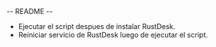  -- README --
 * Ejecutar el script despues de instalar RustDesk.
 * Reiniciar servicio de RustDesk luego de ejecutar el script.
